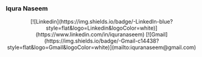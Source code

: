 ### Iqura Naseem
<!-- Social icons section -->
<p align="center">
[![Linkedin](https://img.shields.io/badge/-LinkedIn-blue?style=flat&logo=Linkedin&logoColor=white)](https://www.linkedin.com/in/iquranaseem)
[![Gmail](https://img.shields.io/badge/-Gmail-c14438?style=flat&logo=Gmail&logoColor=white)](mailto:iquranaseem@gmail.com)


